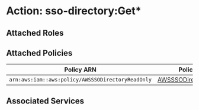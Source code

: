 # Action: sso-directory:Get*

## Attached Roles

## Attached Policies

| Policy ARN | Policy Name |
|------------|-------------|
| `arn:aws:iam::aws:policy/AWSSSODirectoryReadOnly` | [AWSSSODirectoryReadOnly](../policies.md#awsssodirectoryreadonly) |

## Associated Services

